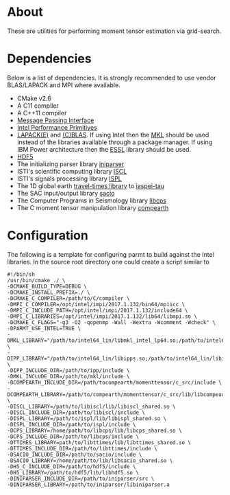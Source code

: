 # About

These are utilities for performing moment tensor estimation via grid-search.

# Dependencies
Below is a list of dependencies.  It is strongly recommended to use vendor BLAS/LAPACK and MPI where available.

  - CMake v2.6
  - A C11 compiler
  - A C++11 compiler
  - [Message Passing Interface](https://www.open-mpi.org/)
  - [Intel Performance Primitives](https://software.intel.com/en-us/intel-ipp)
  - [LAPACK(E)](http://www.netlib.org/lapack/) and [(C)BLAS](http://www.netlib.org/blas/).  If using Intel then the [MKL](https://software.intel.com/en-us/mkl) should be used instead of the libraries available through a package manager.  If using IBM Power architecture then the [ESSL](https://www-03.ibm.com/systems/power/software/essl/) library should be used.
  - [HDF5](https://support.hdfgroup.org/HDF5/)
  - The initializing parser library [iniparser](https://github.com/ndevilla/iniparser) 
  - ISTI's scientific computing library [ISCL](https://github.com/bakerb845/libiscl) 
  - ISTI's signals processing library [ISPL](https://github.com/bakerb845/ispl)
  - The 1D global earth [travel-times library](https://github.com/bakerb845/libttimes) to [iaspei-tau](https://seiscode.iris.washington.edu/projects/iaspei-tau)
  - The SAC input/output library [sacio](https://github.com/bakerb845/sacio)
  - The Computer Programs in Seismology library [libcps](https://github.com/bakerb845/libcps) 
  - The C moment tensor manipulation library [compearth](https://github.com/bakerb845/compearth)
  
# Configuration

The following is a template for configuring parmt to build against the Intel libraries.  In the source root directory one could create a script similar to

    #!/bin/sh
    /usr/bin/cmake ./ \
    -DCMAKE_BUILD_TYPE=DEBUG \
    -DCMAKE_INSTALL_PREFIX=./ \
    -DCMAKE_C_COMPILER=/path/to/C/compiler \
    -DMPI_C_COMPILER=/opt/intel/impi/2017.1.132/bin64/mpiicc \
    -DMPI_C_INCLUDE_PATH=/opt/intel/impi/2017.1.132/include64 \
    -DMPI_C_LIBRARIES=/opt/intel/impi/2017.1.132/lib64/libmpi.so \
    -DCMAKE_C_FLAGS="-g3 -O2 -qopenmp -Wall -Wextra -Wcomment -Wcheck" \
    -DPARMT_USE_INTEL=TRUE \
    -DMKL_LIBRARY="/path/to/intel64_lin/libmkl_intel_lp64.so;/path/to/intel64_lin/libmkl_sequential.so;/path/to/intel64_lin/libmkl_core.so" \
    -DIPP_LIBRARY="/path/to/intel64_lin/libipps.so;/path/to/intel64_lin/libippvm.so;/path/to/intel64_lin/libippcore.so" \
    -DIPP_INCLUDE_DIR=/path/to/ipp/include \
    -DMKL_INCLUDE_DIR=/path/to/mkl/include \
    -DCOMPEARTH_INCLUDE_DIR=/path/tocompearth/momenttensor/c_src/include \
    -DCOMPEARTH_LIBRARY=/path/to/compearth/momenttensor/c_src/lib/libcompearth_shared.so \
    -DISCL_LIBRARY=/path/to/libiscl/lib/libiscl_shared.so \
    -DISCL_INCLUDE_DIR=/path/to/libiscl/include \
    -DISPL_LIBRARY=/path/to/ispl/lib/libispl_shared.so \
    -DISPL_INCLUDE_DIR=/path/to/ispl/include \
    -DCPS_LIBRARY=/home/path/to/libcps/lib/libcps_shared.so \
    -DCPS_INCLUDE_DIR=/path/to/libcps/include \
    -DTTIMES_LIBRARY=path/to/libttimes/lib/libttimes_shared.so \
    -DTTIMES_INCLUDE_DIR=/path/to/libttimes/include \
    -DSACIO_INCLUDE_DIR=/path/to/sacio/include \
    -DSACIO_LIBRARY=/home/path/to/lib/libsacio_shared.so \
    -DH5_C_INCLUDE_DIR=/path/to/hdf5/include \
    -DH5_LIBRARY=/path/to/hdf5/lib/libhdf5.so \
    -DINIPARSER_INCLUDE_DIR=/path/to/iniparser/src \
    -DINIPARSER_LIBRARY=/path/to/iniparser/libiniparser.a
 
